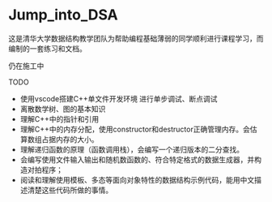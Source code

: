 # Jump_into_DSA

这是清华大学数据结构教学团队为帮助编程基础薄弱的同学顺利进行课程学习，而编制的一套练习和文档。

仍在施工中


TODO

- 使用vscode搭建C++单文件开发环境 进行单步调试、断点调试
- 离散数学树、图的基本知识
- 理解C++中的指针和引用 
- 理解C++中的内存分配，使用constructor和destructor正确管理内存。会估算数组占据内存的大小。
- 理解递归函数的原理（函数调用栈），会编写一个递归版本的二分查找。
- 会编写使用文件输入输出和随机数函数的、符合特定格式的数据生成器，并构造对拍程序；
- 阅读和理解使用模板、多态等面向对象特性的数据结构示例代码，能用中文描述清楚这些代码所做的事情。
	
